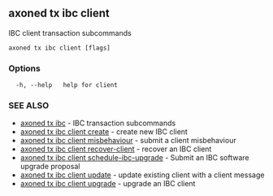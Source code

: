 ## axoned tx ibc client

IBC client transaction subcommands

```
axoned tx ibc client [flags]
```

### Options

```
  -h, --help   help for client
```

### SEE ALSO

* [axoned tx ibc](axoned_tx_ibc.md)	 - IBC transaction subcommands
* [axoned tx ibc client create](axoned_tx_ibc_client_create.md)	 - create new IBC client
* [axoned tx ibc client misbehaviour](axoned_tx_ibc_client_misbehaviour.md)	 - submit a client misbehaviour
* [axoned tx ibc client recover-client](axoned_tx_ibc_client_recover-client.md)	 - recover an IBC client
* [axoned tx ibc client schedule-ibc-upgrade](axoned_tx_ibc_client_schedule-ibc-upgrade.md)	 - Submit an IBC software upgrade proposal
* [axoned tx ibc client update](axoned_tx_ibc_client_update.md)	 - update existing client with a client message
* [axoned tx ibc client upgrade](axoned_tx_ibc_client_upgrade.md)	 - upgrade an IBC client
